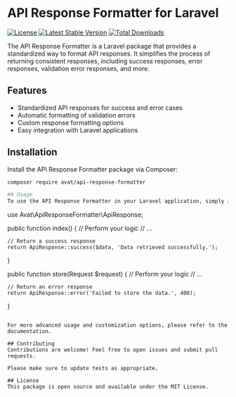 # API Response Formatter for Laravel

[![License](https://img.shields.io/badge/license-MIT-blue.svg)](LICENSE.md)
[![Latest Stable Version](https://poser.pugx.org/yourname/api-response-formatter/v)](https://packagist.org/packages/yourname/api-response-formatter)
[![Total Downloads](https://poser.pugx.org/yourname/api-response-formatter/downloads)](https://packagist.org/packages/yourname/api-response-formatter)

The API Response Formatter is a Laravel package that provides a standardized way to format API responses. It simplifies the process of returning consistent responses, including success responses, error responses, validation error responses, and more.

## Features

- Standardized API responses for success and error cases
- Automatic formatting of validation errors
- Custom response formatting options
- Easy integration with Laravel applications

## Installation

Install the API Response Formatter package via Composer:

```bash
composer require avat/api-response-formatter

## Usage
To use the API Response Formatter in your Laravel application, simply import the ApiResponse class and call the relevant methods in your controllers:


```
use Avat\ApiResponseFormatter\ApiResponse;

public function index()
{
    // Perform your logic
    // ...

    // Return a success response
    return ApiResponse::success($data, 'Data retrieved successfully.');
}

public function store(Request $request)
{
    // Perform your logic
    // ...

    // Return an error response
    return ApiResponse::error('Failed to store the data.', 400);
}

```

For more advanced usage and customization options, please refer to the documentation.

## Contributing
Contributions are welcome! Feel free to open issues and submit pull requests.

Please make sure to update tests as appropriate.

## License
This package is open source and available under the MIT License.
